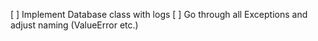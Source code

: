 [ ] Implement Database class with logs
[ ] Go through all Exceptions and adjust naming (ValueError etc.)